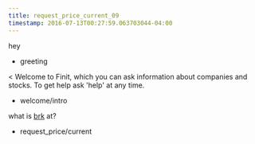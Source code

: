 ```yaml
---
title: request_price_current_09
timestamp: 2016-07-13T00:27:59.063703044-04:00
---
```


hey
* greeting

< Welcome to Finit, which you can ask information about companies and stocks. To get help ask 'help' at any time.
* welcome/intro

what is [brk](ticker_symbol) at?
* request_price/current
